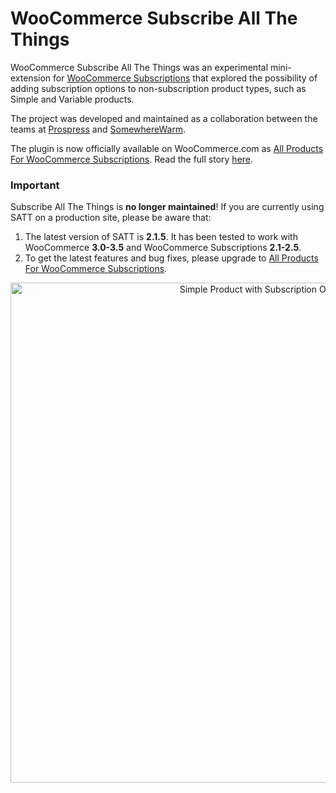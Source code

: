 # WooCommerce Subscribe All The Things

WooCommerce Subscribe All The Things was an experimental mini-extension for [WooCommerce Subscriptions](http://woocommerce.com/products/woocommerce-subscriptions/) that explored the possibility of adding subscription options to non-subscription product types, such as Simple and Variable products.

The project was developed and maintained as a collaboration between the teams at [Prospress](https://prospress.com/) and [SomewhereWarm](https://somewherewarm.gr/).

The plugin is now officially available on WooCommerce.com as [All Products For WooCommerce Subscriptions](http://woocommerce.com/products/all-products-for-woocommerce-subscriptions/). Read the full story [here](https://github.com/somewherewarm/woocommerce-subscribe-all-the-things/issues/436).

### Important

Subscribe All The Things is **no longer maintained**! If you are currently using SATT on a production site, please be aware that:

1. The latest version of SATT is **2.1.5**. It has been tested to work with WooCommerce **3.0-3.5** and WooCommerce Subscriptions **2.1-2.5**.
2. To get the latest features and bug fixes, please upgrade to [All Products For WooCommerce Subscriptions](http://woocommerce.com/products/all-products-for-woocommerce-subscriptions/).

<p align="center">
	<img width="800" src="https://user-images.githubusercontent.com/1783726/37648362-6aaeab16-2c37-11e8-84c1-aec208e9f447.png" alt="Simple Product with Subscription Options"/>
</p>

